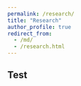 ```yaml
---
permalink: /research/
title: "Research"
author_profile: true
redirect_from: 
  - /md/
  - /research.html
---
```


## Test
